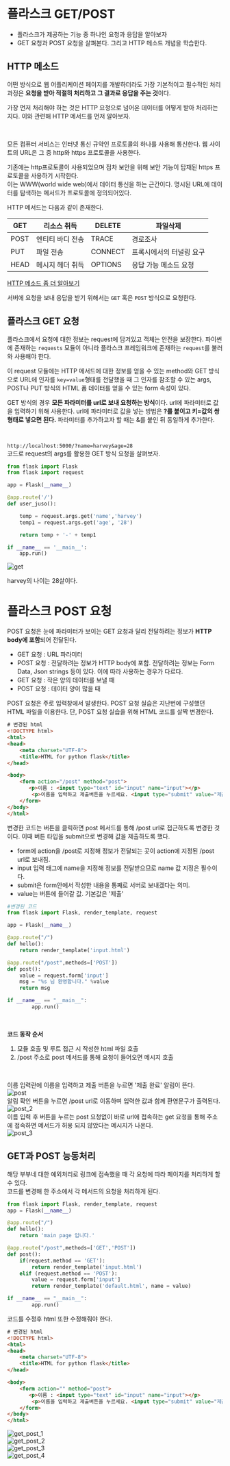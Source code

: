 # 플라스크 GET/POST

- 플라스크가 제공하는 기능 중 하나인 요청과 응답을 알아보자
- GET 요청과 POST 요청을 살펴본다. 그리고 HTTP 메소드 개념을 학습한다.  
  

## HTTP 메소드
어떤 방식으로 웹 어플리케이션 페이지를 개발하더라도 가장 기본적이고 필수적인 처리 과정은 **요청을 받아 적절히 처리하고 그 결과로 응답을 주는 것**이다.  

가장 먼저 처리해야 하는 것은 HTTP 요청으로 넘어온 데이터를 어떻게 받아 처리하는지다. 이와 관련해 HTTP 메서드를 먼저 알아보자.    

<br/>  

모든 컴퓨터 서비스는 인터넷 통신 규약인 프로토콜의 하나를 사용해 통신한다. 웹 사이트의 URL은 그 중 http와 https 프로토콜을 사용한다.   

기존에는 http프로토콜이 사용되었으며 점차 보안을 위해 보안 기능이 탑재된 https 프로토콜을 사용하기 시작한다.  
이는 WWW(world wide web)에서 데이터 통신을 하는 근간이다. 명시된 URL에 데이터를 탐색하는 메서드가 프로토콜에 정의되어있다.  

HTTP 메서드는 다음과 같이 존재한다.  

|GET|리소스 취득|DELETE|파일삭제|
|---|----|---|---|
|POST|엔티티 바디 전송|TRACE|경로조사|
|PUT|파일 전송|CONNECT|프록시에서의 터널링 요구|
|HEAD|메시지 헤더 취득|OPTIONS|응답 가능 메소드 요청|


[HTTP 메소드 좀 더 알아보기](https://github.com/parkchanghyup/Flask_exam/blob/main/HTTP.md)

서버에 요청을 보내 응답을 받기 위해서는 `GET` 혹은 `POST` 방식으로 요청한다.  

## 플라스크 GET 요청

플라스크에서 요청에 대한 정보는 request에 담겨있고 객체는 안전을 보장한다. 파이썬에 존재하는 `requests` 모듈이 아니라 플라스크 프레임워크에 존재하는 `request`를 불러와 사용해야 한다.     

이 request 모듈에는 HTTP 메서드에 대한 정보를 얻을 수 있는 method와 GET 방식으로 URL에 인자를 `key=value`형태를 전달했을 때 그 인자를 참조할 수 있는 args, POST나 PUT 방식의 HTML 폼 데이터를 얻을 수 있는 form 속성이 있다.  

GET 방식의 경우 **모든 파라미터를 url로 보내 요청하는 방식**이다. url에 파라미터로 값을 입력하기 위해 사용한다. url에 파라미터로 값을 넣는 방법은 **?를 붙이고 키=값의 쌍 형태로 넣으면 된다.**  파라미터를 추가하고자 할 때는 &를 붙인 뒤 동일하게 추가한다.   

<br/>  
  
`http://localhost:5000/?name=harvey&age=28`  
코드로 request의 args를 활용한 GET 방식 요청을 살펴보자.  
```python
from flask import Flask
from flask import request

app = Flask(__name__)

@app.route('/')
def user_juso():

    temp = request.args.get('name','harvey')
    temp1 = request.args.get('age', '28')

    return temp + '-' + temp1

if __name__ == '__main__':
    app.run()
```
![get](images/get.png)

harvey의 나이는 28살이다.

# 플라스크 POST 요청  
POST 요청은 눈에 파라미터가 보이는 GET 요청과 달리 전달하려는 정보가 **HTTP body에 포함**되어 전달된다.  

- GET 요청 : URL 파라미터
- POST 요청 : 전달하려는 정보가 HTTP body에 포함.
전달하려는 정보는 Form Data, Json strings 등이 있다. 이에 따라 사용하는 경우가 다르다.  
- GET 요청 : 작은 양의 데이터를 보낼 때
- POST 요청 : 데이터 양이 많을 때

POST 요청은 주로 입력창에서 발생한다. POST 요청 실습은 지난번에 구성했던 HTML 파일을 이용한다. 
단, POST 요청 실습을 위해 HTML 코드를 살짝 변경한다. 


```html
# 변경된 html
<!DOCTYPE html>
<html>
<head>
	<meta charset="UTF-8">
	<title>HTML for python flask</title>
</head>

<body>
	<form action="/post" method="post">
	​	<p>이름 : <input type="text" id="input" name="input"></p>
		<p>이름을 입력하고 제출버튼을 누르세요. <input type="submit" value="제출" onclick="alert('제출 완료!')" /></p>
	</form>
</body>
</html>
```
변경한 코드는 버튼을 클릭하면 post 메서드를 통해 /post url로 접근하도록 변경한 것이다. 이때 버튼 타입을 submit으로 변경해 값을 제출하도록 했다.  
- form에 action을 /post로 지정해 정보가 전달되는 곳이 action에 지정된 /post url로 보내짐.
- input 입력 태그에 name을 지정해 정보를 전달받으므로 name 값 지정은 필수이다.
- submit은 form안에서 작성한 내용을 통째로 서버로 보내겠다는 의미.
- value는 버튼에 들어갈 값. 기본값은 '제출'

```python
#변경된 코드
from flask import Flask, render_template, request

app = Flask(__name__)

@app.route("/")
def hello():
	return render_template('input.html')

@app.route("/post",methods=['POST'])
def post():
	value = request.form['input']
	msg = "%s 님 환영합니다." %value
	return msg

if __name__ == "__main__":
		app.run()
```
<br/>  

**코드 동작 순서**   
1. 모듈 호출 및 루트 접근 시 작성한 html 파일 호출
2. /post 주소로 post 메서드를 통해 요청이 들어오면 메시지 호출

<br/>  


이름 입력란에 이름을 입력하고 제출 버튼을 누르면 '제출 완료' 알림이 뜬다.  
![post](images/POST_1.png)  
알림 확인 버튼을 누르면 /post url로 이동하며 입력한 값과 함께 환영문구가 출력된다.  
![post_2](images/POST_2.png)  
이름 입력 후 버튼을 누르는 post 요청없이 바로 url에 접속하는 get 요청을 통해 주소에 접속하면 메서드가 허용 되지 않았다는 메시지가 나온다.  
![post_3](images/POST_3.png)  

## GET과 POST 능동처리
해당 부부네 대한 예외처리로 링크에 접속했을 때 각 요청에 따라 페이지를 처리하게 할 수 있다.  
코드를 변경해 한 주소에서 각 메서드의 요청을 처리하게 된다.  

```python
from flask import Flask, render_template, request
app = Flask(__name__)

@app.route("/")
def hello():
	return 'main page 입니다.'

@app.route("/post",methods=['GET','POST'])
def post():
	if(request.method == 'GET'):
		return render_template('input.html')
	elif (request.method == 'POST'):
		value = request.form['input']
		return render_template('default.html', name = value)

if __name__ == "__main__":
		app.run()

```
코드를 수정후 html 또한 수정해줘야 한다. 

```html
# 변경된 html
<!DOCTYPE html>
<html>
<head>
	<meta charset="UTF-8">
	<title>HTML for python flask</title>
</head>

<body>
	<form action="" method="post">
	​	<p>이름 : <input type="text" id="input" name="input"></p>
		<p>이름을 입력하고 제출버튼을 누르세요. <input type="submit" value="제출" onclick="alert('제출 완료!')" /></p>
	</form>
</body>
</html>
```  

![get_post_1](images/get_post_1.png)    
![get_post_2](images/get_post_2.png)    
![get_post_3](images/get_post_3.png)    
![get_post_4](images/get_post_4.png)    
